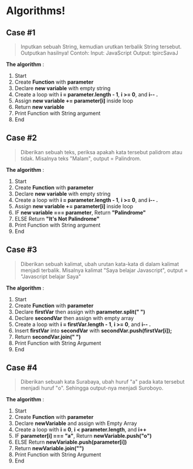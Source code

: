 # Algorithms!

## Case #1

> Inputkan sebuah String, kemudian urutkan terbalik String tersebut. Outputkan hasilnya!
> Contoh:
> Input: JavaScript
> Output: tpircSavaJ

**The algorithm** :

1. Start
2. Create **Function** with **parameter**
3. Declare **new variable** with empty string
4. Create a loop with **i = parameter.length - 1**, **i >= 0**, and **i-- .**
5. Assign **new variable += parameter[i]** inside loop
6. Return **new variable**
7. Print Function with String argument
8. End

## Case #2

> Diberikan sebuah teks, periksa apakah kata tersebut palidrom atau tidak. Misalnya teks "Malam", output = Palindrom.

**The algorithm** :

1. Start
2. Create **Function** with **parameter**
3. Declare **new variable** with empty string
4. Create a loop with **i = parameter.length - 1**, **i >= 0**, and **i-- .**
5. Assign **new variable += parameter[i]** inside loop
6. IF **new variable === parameter**, Return **"Palindrome"**
7. ELSE Return **"It's Not Palindrome"**
8. Print Function with String argument
9. End

## Case #3

> Diberikan sebuah kalimat, ubah urutan kata-kata di dalam kalimat menjadi terbalik. Misalnya kalimat "Saya belajar Javascript", output = "Javascript belajar Saya"

**The algorithm** :

1. Start
2. Create **Function** with **parameter**
3. Declare **firstVar** then assign with **parameter.split(" ")**
4. Declare **secondVar** then assign with empty array
5. Create a loop with **i = firstVar.length - 1**, **i >= 0**, and **i-- .**
6. Insert **firstVar** into **secondVar** with **secondVar.push(firstVar[i]);**
7. Return **secondVar.join(" ")**
8. Print Function with String Argument
9. End

## Case #4

> Diberikan sebuah kata Surabaya, ubah huruf "a" pada kata tersebut menjadi huruf "o". Sehingga output-nya menjadi Suroboyo.

**The algorithm** :

1. Start
2. Create **Function** with **parameter**
3. Declare **newVariable** and assign with Empty Array
4. Create a loop with **i = 0**, **i < parameter.length**, and **i++**
5. IF **parameter[i] === "a"**, Return **newVariable.push("o")**
6. ELSE Return **newVariable.push(parameter[i])**
7. Return **newVariable.join("")**
8. Print Function with String Argument
9. End
